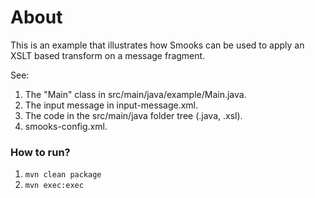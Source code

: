 About
=====

This is an example that illustrates how Smooks can be used to apply an XSLT based transform on a message fragment. 

See:

1. The "Main" class in src/main/java/example/Main.java.
2. The input message in input-message.xml.
3. The code in the src/main/java folder tree (.java, .xsl).
4. smooks-config.xml.

### How to run?

1. `mvn clean package`
2. `mvn exec:exec`